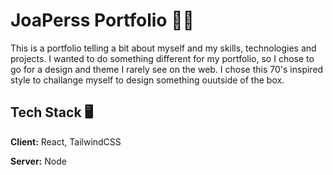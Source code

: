 # JoaPerss Portfolio 👨‍💼

This is a portfolio telling a bit about myself and my skills, technologies and projects. I wanted to do something different for my portfolio, so I chose to go for a design and theme I rarely see on the web. I chose this 70's inspired style to challange myself to design something ouutside of the box.


## Tech Stack 🖥

**Client:** React, TailwindCSS

**Server:** Node
